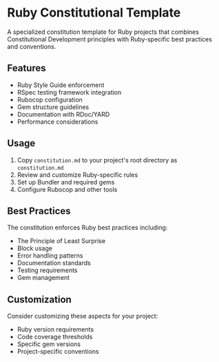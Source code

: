 # Ruby Constitutional Template

A specialized constitution template for Ruby projects that combines Constitutional Development principles with Ruby-specific best practices and conventions.

## Features

- Ruby Style Guide enforcement
- RSpec testing framework integration
- Rubocop configuration
- Gem structure guidelines
- Documentation with RDoc/YARD
- Performance considerations

## Usage

1. Copy `constitution.md` to your project's root directory as `constitution.md`
2. Review and customize Ruby-specific rules
3. Set up Bundler and required gems
4. Configure Rubocop and other tools

## Best Practices

The constitution enforces Ruby best practices including:
- The Principle of Least Surprise
- Block usage
- Error handling patterns
- Documentation standards
- Testing requirements
- Gem management

## Customization

Consider customizing these aspects for your project:
- Ruby version requirements
- Code coverage thresholds
- Specific gem versions
- Project-specific conventions
